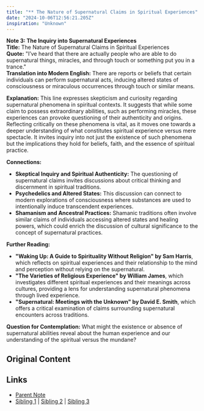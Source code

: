 ```yaml
---
title: "** The Nature of Supernatural Claims in Spiritual Experiences"
date: "2024-10-06T12:56:21.205Z"
inspiration: "Unknown"
---
```


  
**Note 3: The Inquiry into Supernatural Experiences**  
**Title:** The Nature of Supernatural Claims in Spiritual Experiences  
**Quote:** "I’ve heard that there are actually people who are able to do supernatural things, miracles, and through touch or something put you in a trance."  
**Translation into Modern English:** There are reports or beliefs that certain individuals can perform supernatural acts, inducing altered states of consciousness or miraculous occurrences through touch or similar means.  

**Explanation:** This line expresses skepticism and curiosity regarding supernatural phenomena in spiritual contexts. It suggests that while some claim to possess extraordinary abilities, such as performing miracles, these experiences can provoke questioning of their authenticity and origins. Reflecting critically on these phenomena is vital, as it moves one towards a deeper understanding of what constitutes spiritual experience versus mere spectacle. It invites inquiry into not just the existence of such phenomena but the implications they hold for beliefs, faith, and the essence of spiritual practice.

**Connections:**  
- **Skeptical Inquiry and Spiritual Authenticity:** The questioning of supernatural claims invites discussions about critical thinking and discernment in spiritual traditions.  
- **Psychedelics and Altered States:** This discussion can connect to modern explorations of consciousness where substances are used to intentionally induce transcendent experiences.  
- **Shamanism and Ancestral Practices:** Shamanic traditions often involve similar claims of individuals accessing altered states and healing powers, which could enrich the discussion of cultural significance to the concept of supernatural practices.  

**Further Reading:**  
- **"Waking Up: A Guide to Spirituality Without Religion" by Sam Harris**, which reflects on spiritual experiences and their relationship to the mind and perception without relying on the supernatural.  
- **"The Varieties of Religious Experience" by William James**, which investigates different spiritual experiences and their meanings across cultures, providing a lens for understanding supernatural phenomena through lived experience.  
- **"Supernatural: Meetings with the Unknown" by David E. Smith**, which offers a critical examination of claims surrounding supernatural encounters across traditions.  

**Question for Contemplation:** What might the existence or absence of supernatural abilities reveal about the human experience and our understanding of the spiritual versus the mundane?  



## Original Content



## Links

- [Parent Note](/parent-note.md)
- [Sibling 1](/zettel1.md) | [Sibling 2](/zettel2.md) | [Sibling 3](/zettel3.md)
